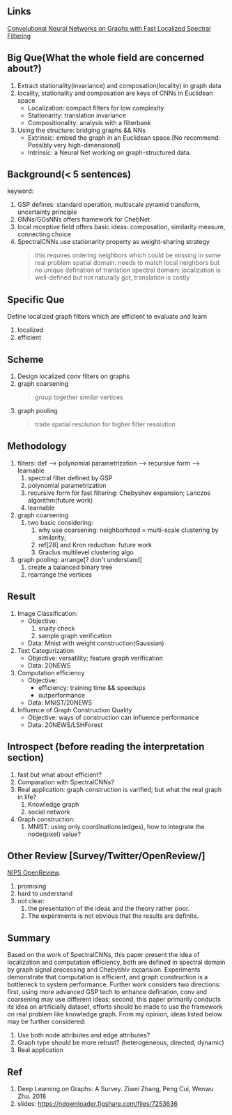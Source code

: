 ## Links
[Convolutional Neural Networks on Graphs with Fast Localized Spectral Filtering](https://github.com/naganandy/graph-based-deep-learning-literature/blob/master/conference-publications/folders/chebnet_nips16/README.md)

## Big Que(What the whole field are concerned about?)
1. Extract stationality(invariance) and composation(locality) in graph data
1. locality, stationality and composation are keys of CNNs in Euclidean space
    * Localization: compact filters for low complexity
    * Stationarity: translation invariance
    * Compositionality: analysis with a filterbank
1. Using the structure: bridging graphs && NNs
    * Extrinsic: embed the graph in an Euclidean space.[No recommend: Possibly very high-dimensional]
    * Intrinsic: a Neural Net working on graph-structured data.

## Background(< 5 sentences)
keyword:
1. GSP defines: standard operation, multiscale pyramid transform, uncertainty principle
2. GNNs/GGsNNs offers framework for ChebNet
3. local receptive field offers basic ideas: composation, similarity measure, connecting choice
4. SpectralCNNs use stationarity property as weight-sharing strategy
    > this requires ordering neighbors which could be missing in some real problem
    > spatial domain:  needs to match local neighbors but no unique defination of tranlation
    > spectral domain: localization is well-defined but not naturally got, translation is costly

## Specific Que
Define localized graph filters which are efficient to evaluate and learn
1. localized
1. efficient

## Scheme
1. Design localized conv filters on graphs
1. graph coarsening
    > group together similar vertices
1. graph pooling
    > trade spatial resolution for higher filter resolution

## Methodology
1. filters: def --> polynomial parametrization --> recursive form --> learnable
    1. spectral filter defined by GSP
    1. polynomial parametrization
    1. recursive form for fast filtering: Chebyshev expansion; Lanczos algorithm(future work)
    1. learnable
1. graph coarsening
    1. two basic considering:
        1. why use coarsening: neighborhood = multi-scale clustering by similarity;
        1. ref[28] and Kron reduction: future work
        1. Graclus multilevel clustering algo
1. graph pooling: arrange[? don't understand]
    1. create a balanced binary tree
    1. rearrange the vertices

## Result
1. Image Classification:
    * Objective:
        1. snaity check
        1. sample graph verification
    * Data: Mnist with weight construction(Gaussian)
1. Text Categorization
    * Objective: versatility; feature graph verification
    * Data: 20NEWS
1. Computation efficiency
    * Objective:
        * efficiency: training time && speedups
        * outperformance
    * Data: MNIST/20NEWS
1. Influence of Graph Construction Quality
    * Objective: ways of construction can influence performance
    * Data: 20NEWS/LSHForest

## Introspect (before reading the interpretation section)
1. fast but what about efficient?
1. Comparation with SpectralCNNs?
1. Real application: graph construction is varified; but what the real graph in life?
    1. Knowledge graph
    1. social network
1. Graph construction:
    1. MNIST: using only coordinations(edges), how to integrate the node(pixel) value?

## Other Review [Survey/Twitter/OpenReview/]
[NIPS OpenReview](http://media.nips.cc/nipsbooks/nipspapers/paper_files/nips29/reviews/1911.html).
1. promising
1. hard to understand
1. not clear:
    1. the presentation of the ideas and the theory rather poor.
    1. The experiments is not obvious that the results are definite.

## Summary
Based on the work of SpectralCNNs, this paper present the idea of localization and computation efficiency,
both are defined in spectral domain by graph signal processing and Chebyshiv expansion. Experiments demonstrate
that computation is efficient, and graph construction is a bottleneck to system performance. Further work considers
two directions: first, using more advanced GSP tech to enhance defination, conv and coarsening may use different
ideas; second, this paper primarily conducts its idea on artificially dataset, efforts should be made to use the
framework on real problem like knowledge graph. From my opinion, ideas listed below may be further considered:
1. Use both node attributes and edge attributes?
1. Graph type should be more rebust? (heterogeneous, directed, dynamic)
1. Real application

## Ref
1. Deep Learning on Graphs: A Survey. Ziwei Zhang, Peng Cui, Wenwu Zhu. 2018
1. slides: https://ndownloader.figshare.com/files/7253636
